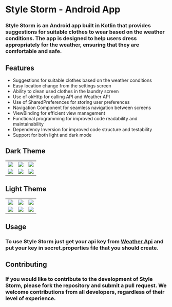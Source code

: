 # Style Storm - Android App
### Style Storm is an Android app built in Kotlin that provides suggestions for suitable clothes to wear based on the weather conditions. The app is designed to help users dress appropriately for the weather, ensuring that they are comfortable and safe.

## Features
* Suggestions for suitable clothes based on the weather conditions
* Easy location change from the settings screen
* Ability to clean used clothes in the laundry screen
* Use of okHttp for calling API and Weather API
* Use of SharedPreferences for storing user preferences
* Navigation Component for seamless navigation between screens
* ViewBinding for efficient view management
* Functional programming for improved code readability and maintainability
* Dependency Inversion for improved code structure and testability
* Support for both light and dark mode

## Dark Theme
|                                                                                                            |                                                                                                            |                                                                                                            |
|:----------------------------------------------------------------------------------------------------------:|:----------------------------------------------------------------------------------------------------------:|:----------------------------------------------------------------------------------------------------------:|
| ![](https://user-images.githubusercontent.com/30028905/233750965-e685c451-7b5b-4048-9c94-80c79446f19c.png) | ![](https://user-images.githubusercontent.com/30028905/233750980-b4f9833e-66c3-49ef-8f12-618fa0a38c3c.png) | ![](https://user-images.githubusercontent.com/30028905/233750984-ea3bb03e-f1de-4a72-ba0e-312b20ffe602.png) |
| ![](https://user-images.githubusercontent.com/30028905/233750997-8f19974d-853f-4504-a707-945b762351ee.png) | ![](https://user-images.githubusercontent.com/30028905/233751007-613a7da5-2821-4586-ae86-37e290e03a34.png) | ![](https://user-images.githubusercontent.com/30028905/233751018-514368dd-abf8-44cf-bcbd-496f78977d54.png) |

## Light Theme
|                                                                                                            |                                                                                                            |                                                                                                            |
|:----------------------------------------------------------------------------------------------------------:|:----------------------------------------------------------------------------------------------------------:|:----------------------------------------------------------------------------------------------------------:|
| ![](https://user-images.githubusercontent.com/30028905/233749315-5601d257-4cc5-42aa-9788-290b8d8ef3b2.png) | ![](https://user-images.githubusercontent.com/30028905/233749399-33084c7f-ae68-4c35-a8c4-26fa20a17528.png) | ![](https://user-images.githubusercontent.com/30028905/233749431-bac71cd2-5654-4e1b-a6ff-18f5e2caead4.png) |
| ![](https://user-images.githubusercontent.com/30028905/233750614-7ea19857-4244-437c-b3a1-cbb64a3c494f.png) | ![](https://user-images.githubusercontent.com/30028905/233750658-4a073b21-9cf0-46de-afa6-a4065c2361d2.png) | ![](https://user-images.githubusercontent.com/30028905/233750682-569cbc4c-61a7-4987-8d5d-645821036dc7.png) |

## Usage
### To use Style Storm just get your api key from [Weather Api](https://www.weatherapi.com/) and put your key in secret.properties file that you should create.
## Contributing
### If you would like to contribute to the development of Style Storm, please fork the repository and submit a pull request. We welcome contributions from all developers, regardless of their level of experience.

